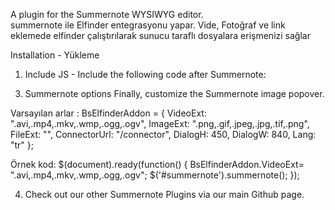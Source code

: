 
A plugin for the Summernote WYSIWYG editor.
 <br />
summernote ile Elfinder entegrasyonu yapar. Vide, Fotoğraf ve link eklemede elfinder çalıştırılarak sunucu taraflı dosyalara erişmenizi sağlar

Installation - Yükleme
1. Include JS - 
Include the following code after Summernote:

<script src="summernote-video-attributes.js"></script>

<script src="summernote-elfinder.js"></script>


3. Summernote options
Finally, customize the Summernote image popover.

Varsayılan arlar : 
BsElfinderAddon = {
    VideoExt: ".avi,.mp4,.mkv,.wmp,.ogg,.ogv",
    ImageExt: ".png,.gif,.jpeg,.jpg,.tif,.png",
    FileExt: "",
    ConnectorUrl: "/connector",
    DialogH: 450,
    DialogW: 840,
    Lang: "tr"
};


Örnek kod:
$(document).ready(function() {
BsElfinderAddon.VideoExt= ".avi,.mp4,.mkv,.wmp,.ogg,.ogv";
 $('#summernote').summernote();
});

4. Check out our other Summernote Plugins via our main Github page.
